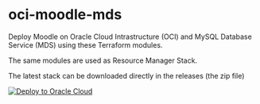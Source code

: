 # oci-moodle-mds

Deploy Moodle on Oracle Cloud Intrastructure (OCI) and MySQL Database Service (MDS) using these Terraform modules.

The same modules are used as Resource Manager Stack.

The latest stack can be downloaded directly in the releases (the zip file)

[![Deploy to Oracle Cloud](https://oci-resourcemanager-plugin.plugins.oci.oraclecloud.com/latest/deploy-to-oracle-cloud.svg)](https://cloud.oracle.com/resourcemanager/stacks/create?zipUrl=https://github.com/lefred/oci-moodle-mds/releases/download/v1.0.1/stack_moodle_mds.zip)
